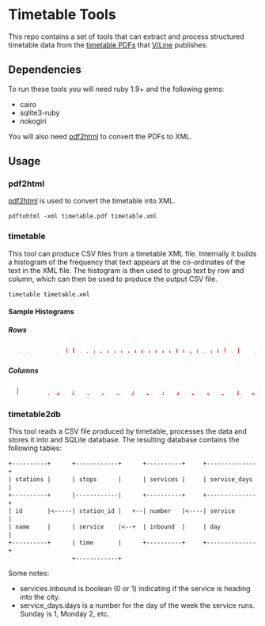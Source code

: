 Timetable Tools
===============

This repo contains a set of tools that can extract and process structured
timetable data from the [timetable PDFs][timetables] that [V/Line][vline]
publishes.

[timetables]: http://www.vline.com.au/index_timetables.aspx
[vline]: http://www.vline.com.au/

Dependencies
------------

To run these tools you will need ruby 1.9+ and the following gems:

* cairo
* sqlite3-ruby
* nokogiri

You will also need [pdf2html] to convert the PDFs to XML.

Usage
-----

### pdf2html

[pdf2html] is used to convert the timetable into XML.

    pdftohtml -xml timetable.pdf timetable.xml

[pdf2html]: http://pdftohtml.sourceforge.net/

### timetable

This tool can produce CSV files from a timetable XML file. Internally it builds
a histogram of the frequency that text appears at the co-ordinates of the text
in the XML file. The histogram is then used to group text by row and column,
which can then be used to produce the output CSV file.

    timetable timetable.xml

[cairo]: http://cairographics.org/

#### Sample Histograms

##### Rows

![Row Histogram](http://github.com/wezm/timetable-tools/raw/master/doc/bendigo-histogram-rows-table-1.png)

##### Columns

![Row Histogram](http://github.com/wezm/timetable-tools/raw/master/doc/bendigo-histogram-columns-table-1.png)

### timetable2db

This tool reads a CSV file produced by timetable, processes the data and stores
it into and SQLite database. The resulting database contains the following
tables:

    +----------+      +------------+      +----------+     +--------------+
    | stations |      | stops      |      | services |     | service_days |
    +----------+      |------------|      +----------+     +--------------+
    | id       |<-----| station_id |   +--| number   |<----| service      |
    | name     |      | service    |<--+  | inbound  |     | day          |
    +----------+      | time       |      +----------+     +--------------+
                      +------------+

Some notes:

* services.inbound is boolean (0 or 1) indicating if the service is heading into the city.
* service\_days.days is a number for the day of the week the service runs. Sunday is 1,
  Monday 2, etc.
